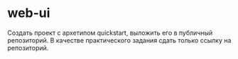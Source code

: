 # web-ui
Создать проект с архетипом quickstart, выложить его в публичный репозиторий.
В качестве практического задания сдать только ссылку на репозиторий.